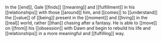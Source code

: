 In the [[end]], Gale [[finds]] [[meaning]] and [[fulfillment]] in his [[relationships]] with those [[around]] him, and [[comes]] to [[understand]] the [[value]] of [[being]] present in the [[moment]] and [[living]] in the [[real]] world, rather [[than]] chasing after a fantasy. He is able to [[move]] on [[from]] his [[obsession]] with Dawn and begin to rebuild his life and [[relationships]] in a more meaningful and [[fulfilling]] way.